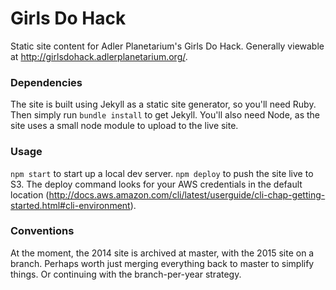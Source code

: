 # Girls Do Hack

Static site content for Adler Planetarium's Girls Do Hack. Generally viewable at http://girlsdohack.adlerplanetarium.org/.

### Dependencies

The site is built using Jekyll as a static site generator, so you'll need Ruby. Then simply run `bundle install` to get Jekyll. You'll also need Node, as the site uses a small node module to upload to the live site.

### Usage

`npm start` to start up a local dev server. `npm deploy` to push the site live to S3. The deploy command looks for your AWS credentials in the default location (http://docs.aws.amazon.com/cli/latest/userguide/cli-chap-getting-started.html#cli-environment).

### Conventions

At the moment, the 2014 site is archived at master, with the 2015 site on a branch. Perhaps worth just merging everything back to master to simplify things. Or continuing with the branch-per-year strategy.
